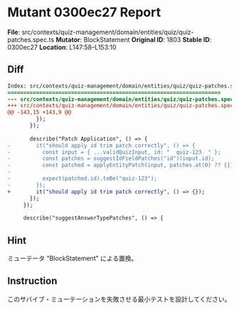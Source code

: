 # Mutant 0300ec27 Report

**File**: src/contexts/quiz-management/domain/entities/quiz/quiz-patches.spec.ts
**Mutator**: BlockStatement
**Original ID**: 1803
**Stable ID**: 0300ec27
**Location**: L147:58–L153:10

## Diff

```diff
Index: src/contexts/quiz-management/domain/entities/quiz/quiz-patches.spec.ts
===================================================================
--- src/contexts/quiz-management/domain/entities/quiz/quiz-patches.spec.ts	original
+++ src/contexts/quiz-management/domain/entities/quiz/quiz-patches.spec.ts	mutated #1803
@@ -143,15 +143,9 @@
         });
       });
 
       describe("Patch Application", () => {
-        it("should apply id trim patch correctly", () => {
-          const input = { ...validQuizInput, id: "  quiz-123  " };
-          const patches = suggestIdFieldPatches("id")(input.id);
-          const patched = applyEntityPatch(input, patches.at(0) ?? {});
-
-          expect(patched.id).toBe("quiz-123");
-        });
+        it("should apply id trim patch correctly", () => {});
       });
     });
 
     describe("suggestAnswerTypePatches", () => {
```

## Hint

ミューテータ "BlockStatement" による置換。

## Instruction

このサバイブ・ミューテーションを失敗させる最小テストを設計してください。
